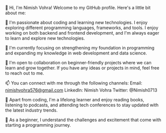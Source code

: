 👋 Hi, I'm Nimish Vohra! Welcome to my GitHub profile. Here's a little bit about me:

👀 I'm passionate about coding and learning new technologies. I enjoy exploring different programming languages, frameworks, and tools. I enjoy working on both backend and frontend development, and I'm always eager to learn and explore new technologies.

🌱 I'm currently focusing on strengthening my foundation in programming and expanding my knowledge in web development and data science.

💼 I'm open to collaboration on beginner-friendly projects where we can learn and grow together. If you have any ideas or projects in mind, feel free to reach out to me.

📫 You can connect with me through the following channels:
Email: nimishvohra576@gmail.com
LinkedIn: Nimish Vohra
Twitter: @Nimish0713

🔭 Apart from coding, I'm a lifelong learner and enjoy reading books, listening to podcasts, and attending tech conferences to stay updated with the latest industry trends.

🌟 As a beginner, I understand the challenges and excitement that come with starting a programming journey.

<!---
NimishVohra07/NimishVohra07 is a ✨ special ✨ repository because its `README.md` (this file) appears on your GitHub profile.
You can click the Preview link to take a look at your changes.
--->
